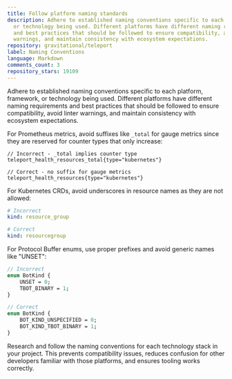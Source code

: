 ```yaml
---
title: Follow platform naming standards
description: Adhere to established naming conventions specific to each platform, framework,
  or technology being used. Different platforms have different naming requirements
  and best practices that should be followed to ensure compatibility, avoid linter
  warnings, and maintain consistency with ecosystem expectations.
repository: gravitational/teleport
label: Naming Conventions
language: Markdown
comments_count: 3
repository_stars: 19109
---
```


Adhere to established naming conventions specific to each platform, framework, or technology being used. Different platforms have different naming requirements and best practices that should be followed to ensure compatibility, avoid linter warnings, and maintain consistency with ecosystem expectations.

For Prometheus metrics, avoid suffixes like `_total` for gauge metrics since they are reserved for counter types that only increase:
```
// Incorrect - _total implies counter type
teleport_health_resources_total{type="kubernetes"}

// Correct - no suffix for gauge metrics  
teleport_health_resources{type="kubernetes"}
```

For Kubernetes CRDs, avoid underscores in resource names as they are not allowed:
```yaml
# Incorrect
kind: resource_group

# Correct  
kind: resourcegroup
```

For Protocol Buffer enums, use proper prefixes and avoid generic names like "UNSET":
```protobuf
// Incorrect
enum BotKind {
    UNSET = 0;
    TBOT_BINARY = 1;
}

// Correct
enum BotKind {
    BOT_KIND_UNSPECIFIED = 0;
    BOT_KIND_TBOT_BINARY = 1;
}
```

Research and follow the naming conventions for each technology stack in your project. This prevents compatibility issues, reduces confusion for other developers familiar with those platforms, and ensures tooling works correctly.